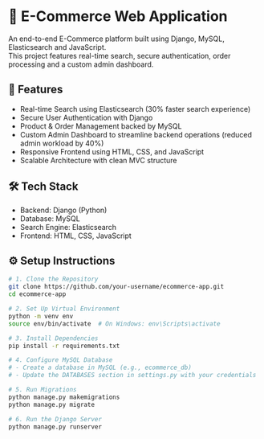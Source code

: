 # 🛒 E-Commerce Web Application

An end-to-end E-Commerce platform built using Django, MySQL, Elasticsearch and JavaScript.  
This project features real-time search, secure authentication, order processing and a custom admin dashboard.

## 🚀 Features

- Real-time Search using Elasticsearch (30% faster search experience)
- Secure User Authentication with Django
- Product & Order Management backed by MySQL
- Custom Admin Dashboard to streamline backend operations (reduced admin workload by 40%)
- Responsive Frontend using HTML, CSS, and JavaScript
- Scalable Architecture with clean MVC structure

## 🛠️ Tech Stack

- Backend: Django (Python)  
- Database: MySQL  
- Search Engine: Elasticsearch  
- Frontend: HTML, CSS, JavaScript 

## ⚙️ Setup Instructions

```bash
# 1. Clone the Repository
git clone https://github.com/your-username/ecommerce-app.git
cd ecommerce-app

# 2. Set Up Virtual Environment
python -m venv env
source env/bin/activate  # On Windows: env\Scripts\activate

# 3. Install Dependencies
pip install -r requirements.txt

# 4. Configure MySQL Database
# - Create a database in MySQL (e.g., ecommerce_db)
# - Update the DATABASES section in settings.py with your credentials

# 5. Run Migrations
python manage.py makemigrations
python manage.py migrate

# 6. Run the Django Server
python manage.py runserver
